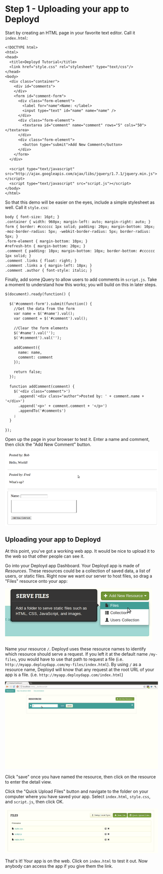 # Step 1 - Uploading your app to Deployd

Start by creating an HTML page in your favorite text editor. Call it `index.html`:
  
    <!DOCTYPE html>
    <html>
    <head>
      <title>Deployd Tutorial</title>
      <link href="style.css" rel="stylesheet" type="text/css"/>
    </head>
    <body>
      <div class="container">
        <div id="comments">
        </div>
        <form id="comment-form">
          <div class="form-element">
            <label for="name">Name: </label>
            <input type="text" id="name" name="name" />
          </div>
          <div class="form-element">
            <textarea id="comment" name="comment" rows="5" cols="50"></textarea>
          </div>
          <div class="form-element">
            <button type="submit">Add New Comment</button>
          </div>
        </form>
      </div>
      
      <script type="text/javascript" src="http://ajax.googleapis.com/ajax/libs/jquery/1.7.1/jquery.min.js"></script>
      <script type="text/javascript" src="script.js"></script>
    </body>
    </html>

So that this demo will be easier on the eyes, include a simple stylesheet as well. Call it `style.css`:

    body { font-size: 16pt; }
    .container { width: 960px; margin-left: auto; margin-right: auto; }
    form { border: #cccccc 1px solid; padding: 20px; margin-bottom: 10px; -moz-border-radius: 5px; -webkit-border-radius: 5px; border-radius: 5px; }
    .form-element { margin-bottom: 10px; }
    #refresh-btn { margin-bottom: 20px; }
    .comment { padding: 10px; margin-bottom: 10px; border-bottom: #cccccc 1px solid; }
    .comment .links { float: right; }
    .comment .links a { margin-left: 10px; }
    .comment .author { font-style: italic; }

Finally, add some jQuery to allow users to add comments in `script.js`. Take a moment to understand how this works; you will build on this in later steps.

    $(document).ready(function() {

      $('#comment-form').submit(function() {
        //Get the data from the form
        var name = $('#name').val();
        var comment = $('#comment').val();

        //Clear the form elements
        $('#name').val('');
        $('#comment').val('');

        addComment({
          name: name,
          comment: comment
        });

        return false;
      });

      function addComment(comment) {
        $('<div class="comment">')
          .append('<div class="author">Posted by: ' + comment.name + '</div>')
          .append('<p>' + comment.comment + '</p>')
          .appendTo('#comments')
        ;
      }

    });

Open up the page in your browser to test it. Enter a name and comment, then click the "Add New Comment" button.
  
![App preview](step1img/screenshot01.png)

## Uploading your app to Deployd

At this point, you've got a working web app. It would be nice to upload it to the web so that other people can see it. 

Go into your Deployd app Dashboard. Your Deployd app is made of *Resources*. These resources could be a collection of saved data, a list of users, or static files. Right now we want our server to host files, so drag a "Files" resource onto your app:

![Adding a resource](step1img/screenshot03.png)

Name your resource `/`. Deployd uses these resource names to identify which resource should serve a request. If you left it at the default name `/my-files`, you would have to use that path to request a file (i.e. `http://myapp.deploydapp.com/my-files/index.html`). 
By using `/` as a resource name, Deployd will know that any request at the root URL of your app is a file. (i.e. `http://myapp.deploydapp.com/index.html`)

![Naming a resource](step1img/screenshot04.png)

Click "save" once you have named the resource, then click on the resource to enter the detail view.

Click the "Quick Upload Files" button and navigate to the folder on your computer where you have saved your app. Select `index.html`, `style.css`, and `script.js`, then click OK.

![Files screen after uploading](step1img/screenshot05.png)

That's it! Your app is on the web. Click on `index.html` to test it out. Now anybody can access the app if you give them the link.
